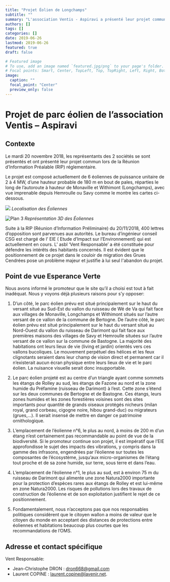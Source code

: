 ```yaml
---
title: "Projet Éolien de Longchamps"
subtitle: ""
summary: "L'association Ventis - Aspiravi a présenté leur projet commun lors de la Réunion d’Information Préalable réglementaire. Le projet est actuellement composé de 6 éoliennes de puissance unitaire de 2 à 4 MW, d’une hauteur probable de 180 m en bout de pales, réparties le long de l’autoroute à hauteur de Monaville et Withimont (Longchamps)."
authors: []
tags: []
categories: []
date: 2019-06-26
lastmod: 2019-06-26
featured: true
draft: false

# Featured image
# To use, add an image named `featured.jpg/png` to your page's folder.
# Focal points: Smart, Center, TopLeft, Top, TopRight, Left, Right, BottomLeft, Bottom, BottomRight.
image:
  caption: ""
  focal_point: "Center"
  preview_only: false
---
```


# Projet de parc éolien de l’association Ventis – Aspiravi

## Contexte

Le mardi 20 novembre 2018, les représentants des 2 sociétés se sont présentés et ont présenté leur projet commun lors de la Réunion d’Information Préalable (RIP) réglementaire.

Le projet est composé actuellement de 6 éoliennes de puissance unitaire de 2 à 4 MW, d’une hauteur probable de 180 m en bout de pales, réparties le long de l’autoroute à hauteur de Monaville et Withimont (Longchamps), avec vue imprenable depuis Hemroulle ou Savy comme le montre les cartes ci-dessous.

![](/img/eolien/projet_de_longchamp/eolien_plan_01.jpg)
*Localisation des Éoliennes*


![Plan 3](/img/eolien/projet_de_longchamp/eolien_plan_03.jpg)
*Représentation 3D des Éoliennes*

Suite à la RIP (Réunion d’Information Préliminaire) du 20/11/2018, 400 lettres d’opposition sont parvenues aux autorités. Le bureau d’ingénieur conseil CSG est chargé de l’ EIE ( Etude d’Impact sur l’Environnement) qui est actuellement en cours. L’ asbl  ‘Vent Responsable’ a été constituée pour défendre les intérêts des habitants concernés. Il est évident que le positionnement de ce projet dans le couloir de migration des Grues Cendrées pose un problème majeur et justifie à lui seul l'abandon du projet.

## Point de vue Esperance Verte

Nous avons informé le promoteur que le site qu’il a choisi est tout à fait inadéquat. Nous y voyons déjà plusieurs raisons pour s’y opposer:

1. D’un côté, le parc éolien prévu est situé principalement sur le haut du versant situé au Sud-Est du vallon du ruisseau de Wé de Va qui fait face aux villages de Monaville, Longchamps et Withimont situés sur l’autre versant de ce vallon de la commune de Bertogne. De l’autre côté, le parc éolien prévu est situé principalement sur le haut du versant situé au Nord-Ouest du vallon du ruisseau de Darimont qui fait face aux premières maisons des villages de Savy et Hemroulle situées sur l’autre versant de ce vallon sur la commune de Bastogne. La majorité des habitations ont leurs lieux de vie (living et jardin) orientés vers ces vallons bucoliques. Le mouvement perpétuel des hélices et les feux clignotants seraient dans leur champ de vision direct et permanent car il n’existerait aucun écran physique entre leurs lieux de vie et le parc éolien. La nuisance visuelle serait donc insupportable.

2. Le parc éolien projeté est au centre d’un triangle ayant comme sommets les étangs de Rolley au sud, les étangs de Fazone au nord et la zone humide du Préfamine (ruisseau de Darimont) à l’est. Cette zone s’étend sur les deux communes de Bertogne et de Bastogne. Ces étangs, leurs zones humides et les zones forestières voisines sont des sites importants pour quantité de grands oiseaux protégés nicheurs (milan royal, grand corbeau, cigogne noire, hibou grand-duc) ou migrateurs (grues,…). Il serait insensé de mettre en danger ce patrimoine ornithologique.

3. L’emplacement de l’éolienne n°6, le plus au nord, à moins de 200 m d’un étang n’est certainement pas recommandable au point de vue de la biodiversité. Si le promoteur continue son projet, il est impératif que l’EIE approfondisse le sujet des impacts des vibrations, y compris dans la gamme des infrasons, engendrées par l’éolienne sur toutes les composantes de l’écosystème, jusqu’aux micro-organismes de l’étang tout proche et de sa zone humide, sur terre, sous terre et dans l’eau.

4. L’emplacement de l’éolienne n°1, le plus au sud, est à environ 75 m du ruisseau de Darimont qui alimente une zone Natura2000 importante pour la protection d’espèces rares aux étangs de Rolley et est lui-même en zone Natura2000. Les risques de pollutions lors des travaux de construction de l’éolienne et de son exploitation justifient le rejet de ce positionnement.

5. Fondamentalement, nous n’acceptons pas que nos responsables politiques considèrent que le citoyen wallon a moins de valeur que le citoyen du monde en acceptant des distances de protections entre éoliennes et habitations beaucoup plus courtes que les recommandations de l’OMS.

## Adresse et contact spécifique

Vent Responsable:

* Jean-Christophe DRON : dron668@gmail.com
* Laurent COPINE : laurent.copine@lavenir.net.
